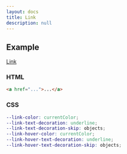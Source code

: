 ```yaml
---
layout: docs
title: Link
description: null
---
```


## Example

<p><a href="#">Link</a></p>

### HTML

```html
<a href="...">...</a>
```

### CSS

```scss
--link-color: currentColor;
--link-text-decoration: underline;
--link-text-decoration-skip: objects;
--link-hover-color: currentColor;
--link-hover-text-decoration: underline;
--link-hover-text-decoration-skip: objects;
```
